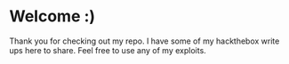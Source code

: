 # Welcome :)
Thank you for checking out my repo. 
I have some of my hackthebox write ups here to share. Feel free to use any of my exploits. 
